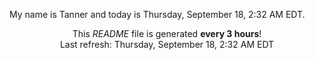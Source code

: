 My name is Tanner and today is Thursday, September 18, 2:32 AM EDT.

<p align="center">This <i>README</i> file is generated <b>every 3 hours</b>!</br>Last refresh: Thursday, September 18, 2:32 AM EDT<br /></p>
